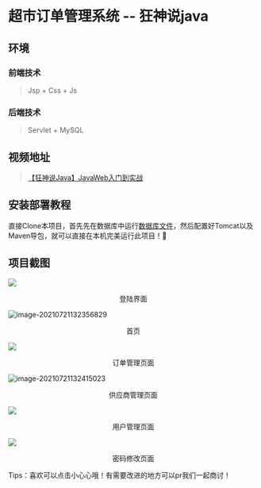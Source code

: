 

# 超市订单管理系统 -- 狂神说java

## 环境

### 前端技术

> Jsp + Css + Js

### 后端技术

> Servlet + MySQL

## 视频地址

> [【狂神说Java】JavaWeb入门到实战](https://www.bilibili.com/video/BV12J411M7Sj?p=38&spm_id_from=pageDriver)

## 安装部署教程

直接Clone本项目，首先先在数据库中运行[数据库文件](https://gitee.com/azeng233/smbms/blob/master/src/main/resources/smbms.sql)，然后配置好Tomcat以及Maven导包，就可以直接在本机完美运行此项目！👨

## 项目截图

![](https://cdn.jsdelivr.net/gh/azeng233/Image-Bed@master/img/20210721131926582.png)

<p align="center">登陆界面</p>

![image-20210721132356829](https://cdn.jsdelivr.net/gh/azeng233/Image-Bed@master/img/20210721132335171.png)

<p align="center">首页</p>

![](https://cdn.jsdelivr.net/gh/azeng233/Image-Bed@master/img/20210721132356829.png)

<p align="center">订单管理页面</p>

![image-20210721132415023](https://cdn.jsdelivr.net/gh/azeng233/Image-Bed@master/img/20210721132415023.png)

<p align="center">供应商管理页面</p>

![](https://cdn.jsdelivr.net/gh/azeng233/Image-Bed@master/img/20210721132443965.png)

<p align="center">用户管理页面</p>

![](https://cdn.jsdelivr.net/gh/azeng233/Image-Bed@master/img/20210721132500896.png)

<p align="center">密码修改页面</p>

Tips：喜欢可以点击小心心哦！有需要改进的地方可以pr我们一起商讨！

